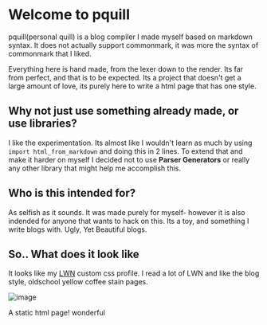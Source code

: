 # Welcome to pquill

pquill(personal quill) is a blog compiler I made myself based on markdown syntax. It does not actually support commonmark, it was more the syntax of commonmark that I liked. 

Everything here is hand made, from the lexer down to the render. Its far from perfect, and that is to be expected. Its a project that doesn't get a large amount of love, its purely here to write a html page that has one style.

## Why not just use something already made, or use libraries?

I like the experimentation. Its almost like I wouldn't learn as much by using `import html_from_markdown` and doing this in 2 lines. To extend that and make it harder on myself I decided not to use **Parser Generators** or really any other library that might help me accomplish this. 

## Who is this intended for?

As selfish as it sounds. It was made purely for myself- however it is also indended for anyone that wants to hack on this. Its a toy, and something I write blogs with. Ugly, Yet Beautiful blogs. 

## So.. What does it look like

It looks like my [LWN](https://lwn.net) custom css profile. I read a lot of LWN and like the blog style, oldschool yellow coffee stain pages. 

![image](https://user-images.githubusercontent.com/58314490/182042231-0083f9c4-2498-46d7-84ff-a37dbba64209.png)


A static html page! wonderful

